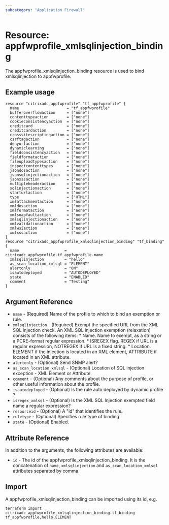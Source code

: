 ```yaml
---
subcategory: "Application Firewall"
---
```


# Resource: appfwprofile_xmlsqlinjection_binding

The appfwprofile_xmlsqlinjection_binding resource is used to bind xmlsqlinjection to appfwprofile.


## Example usage

```hcl
resource "citrixadc_appfwprofile" "tf_appfwprofile" {
  name                     = "tf_appfwprofile"
  bufferoverflowaction     = ["none"]
  contenttypeaction        = ["none"]
  cookieconsistencyaction  = ["none"]
  creditcard               = ["none"]
  creditcardaction         = ["none"]
  crosssitescriptingaction = ["none"]
  csrftagaction            = ["none"]
  denyurlaction            = ["none"]
  dynamiclearning          = ["none"]
  fieldconsistencyaction   = ["none"]
  fieldformataction        = ["none"]
  fileuploadtypesaction    = ["none"]
  inspectcontenttypes      = ["none"]
  jsondosaction            = ["none"]
  jsonsqlinjectionaction   = ["none"]
  jsonxssaction            = ["none"]
  multipleheaderaction     = ["none"]
  sqlinjectionaction       = ["none"]
  starturlaction           = ["none"]
  type                     = ["HTML"]
  xmlattachmentaction      = ["none"]
  xmldosaction             = ["none"]
  xmlformataction          = ["none"]
  xmlsoapfaultaction       = ["none"]
  xmlsqlinjectionaction    = ["none"]
  xmlvalidationaction      = ["none"]
  xmlwsiaction             = ["none"]
  xmlxssaction             = ["none"]
}
resource "citrixadc_appfwprofile_xmlsqlinjection_binding" "tf_binding" {
  name                    = citrixadc_appfwprofile.tf_appfwprofile.name
  xmlsqlinjection         = "hello"
  as_scan_location_xmlsql = "ELEMENT"
  alertonly               = "ON"
  isautodeployed          = "AUTODEPLOYED"
  state                   = "ENABLED"
  comment                 = "Testing"
}
```


## Argument Reference

* `name` - (Required) Name of the profile to which to bind an exemption or rule.
* `xmlsqlinjection` - (Required) Exempt the specified URL from the XML SQL injection check.  An XML SQL injection exemption (relaxation) consists of the following items: * Name. Name to exempt, as a string or a PCRE-format regular expression. * ISREGEX flag. REGEX if URL is a regular expression, NOTREGEX if URL is a fixed string. * Location. ELEMENT if the injection is located in an XML element, ATTRIBUTE if located in an XML attribute.
* `alertonly` - (Optional) Send SNMP alert?
* `as_scan_location_xmlsql` - (Optional) Location of SQL injection exception - XML Element or Attribute.
* `comment` - (Optional) Any comments about the purpose of profile, or other useful information about the profile.
* `isautodeployed` - (Optional) Is the rule auto deployed by dynamic profile ?
* `isregex_xmlsql` - (Optional) Is the XML SQL Injection exempted field name a regular expression?
* `resourceid` - (Optional) A "id" that identifies the rule.
* `ruletype` - (Optional) Specifies rule type of binding
* `state` - (Optional) Enabled.


## Attribute Reference

In addition to the arguments, the following attributes are available:

* `id` - The id of the appfwprofile_xmlsqlinjection_binding. It is the concatenation of `name`, `xmlsqlinjection` and `as_scan_location_xmlsql` attributes separated by comma.


## Import

A appfwprofile_xmlsqlinjection_binding can be imported using its id, e.g.

```shell
terraform import citrixadc_appfwprofile_xmlsqlinjection_binding.tf_binding tf_appfwprofile,hello,ELEMENT
```

